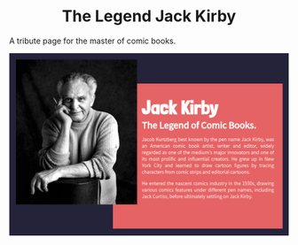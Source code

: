 <div>
    <h1 align="center">The Legend Jack Kirby</h1>
</div>

A tribute page for the master of comic books.

<p align="center">
    <img src="./assets/site-screenshot.png">
</p>
